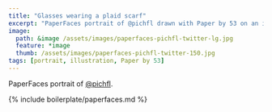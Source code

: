 ```yaml
---
title: "Glasses wearing a plaid scarf"
excerpt: "PaperFaces portrait of @pichfl drawn with Paper by 53 on an iPad."
image: 
  path: &image /assets/images/paperfaces-pichfl-twitter-lg.jpg 
  feature: *image
  thumb: /assets/images/paperfaces-pichfl-twitter-150.jpg
tags: [portrait, illustration, Paper by 53]
---
```


PaperFaces portrait of [@pichfl](http://twitter.com/pichfl).

{% include boilerplate/paperfaces.md %}